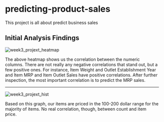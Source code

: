 # predicting-product-sales
This project is all about predict business sales

## Initial Analysis Findings

![week3_projext_heatmap](https://github.com/bubbles42/predicting-product-sales/assets/115664524/2c57bb79-c349-4170-89a1-1d48238c75de)

The above heatmap shows us the correlation between the numeric columns. There are not really any negative correlations that stand out, but a few positive ones. For instance, Item Weight and Outlet Establishment Year and Item MRP and Item Outlet Sales have positive correlations. After further inspection, the most important correlation is to predict the MRP sales.

---

![week3_projext_hist](https://github.com/bubbles42/predicting-product-sales/assets/115664524/b1d1fd81-e813-4b2a-8026-44f1135f204a)

Based on this graph, our items are priced in the 100-200 dollar range for the majority of items. No real correlation, though, between count and item price.

